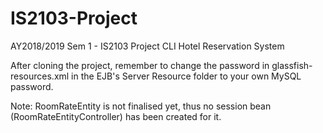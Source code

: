 # IS2103-Project
AY2018/2019 Sem 1 - IS2103 Project CLI Hotel Reservation System

After cloning the project, remember to change the password in glassfish-resources.xml in the EJB's Server Resource folder to your own MySQL password.

Note: RoomRateEntity is not finalised yet, thus no session bean (RoomRateEntityController) has been created for it.
